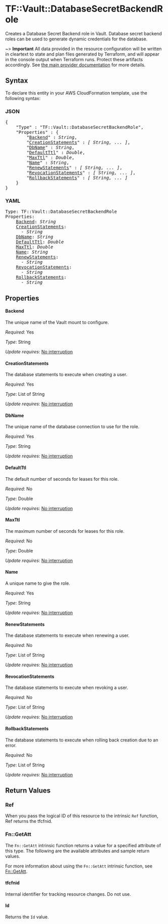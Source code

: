 # TF::Vault::DatabaseSecretBackendRole

Creates a Database Secret Backend role in Vault. Database secret backend
roles can be used to generate dynamic credentials for the database.

~> **Important** All data provided in the resource configuration will be
written in cleartext to state and plan files generated by Terraform, and
will appear in the console output when Terraform runs. Protect these
artifacts accordingly. See
[the main provider documentation](../index.html)
for more details.

## Syntax

To declare this entity in your AWS CloudFormation template, use the following syntax:

### JSON

<pre>
{
    "Type" : "TF::Vault::DatabaseSecretBackendRole",
    "Properties" : {
        "<a href="#backend" title="Backend">Backend</a>" : <i>String</i>,
        "<a href="#creationstatements" title="CreationStatements">CreationStatements</a>" : <i>[ String, ... ]</i>,
        "<a href="#dbname" title="DbName">DbName</a>" : <i>String</i>,
        "<a href="#defaultttl" title="DefaultTtl">DefaultTtl</a>" : <i>Double</i>,
        "<a href="#maxttl" title="MaxTtl">MaxTtl</a>" : <i>Double</i>,
        "<a href="#name" title="Name">Name</a>" : <i>String</i>,
        "<a href="#renewstatements" title="RenewStatements">RenewStatements</a>" : <i>[ String, ... ]</i>,
        "<a href="#revocationstatements" title="RevocationStatements">RevocationStatements</a>" : <i>[ String, ... ]</i>,
        "<a href="#rollbackstatements" title="RollbackStatements">RollbackStatements</a>" : <i>[ String, ... ]</i>
    }
}
</pre>

### YAML

<pre>
Type: TF::Vault::DatabaseSecretBackendRole
Properties:
    <a href="#backend" title="Backend">Backend</a>: <i>String</i>
    <a href="#creationstatements" title="CreationStatements">CreationStatements</a>: <i>
      - String</i>
    <a href="#dbname" title="DbName">DbName</a>: <i>String</i>
    <a href="#defaultttl" title="DefaultTtl">DefaultTtl</a>: <i>Double</i>
    <a href="#maxttl" title="MaxTtl">MaxTtl</a>: <i>Double</i>
    <a href="#name" title="Name">Name</a>: <i>String</i>
    <a href="#renewstatements" title="RenewStatements">RenewStatements</a>: <i>
      - String</i>
    <a href="#revocationstatements" title="RevocationStatements">RevocationStatements</a>: <i>
      - String</i>
    <a href="#rollbackstatements" title="RollbackStatements">RollbackStatements</a>: <i>
      - String</i>
</pre>

## Properties

#### Backend

The unique name of the Vault mount to configure.

_Required_: Yes

_Type_: String

_Update requires_: [No interruption](https://docs.aws.amazon.com/AWSCloudFormation/latest/UserGuide/using-cfn-updating-stacks-update-behaviors.html#update-no-interrupt)

#### CreationStatements

The database statements to execute when
creating a user.

_Required_: Yes

_Type_: List of String

_Update requires_: [No interruption](https://docs.aws.amazon.com/AWSCloudFormation/latest/UserGuide/using-cfn-updating-stacks-update-behaviors.html#update-no-interrupt)

#### DbName

The unique name of the database connection to use for
the role.

_Required_: Yes

_Type_: String

_Update requires_: [No interruption](https://docs.aws.amazon.com/AWSCloudFormation/latest/UserGuide/using-cfn-updating-stacks-update-behaviors.html#update-no-interrupt)

#### DefaultTtl

The default number of seconds for leases for this
role.

_Required_: No

_Type_: Double

_Update requires_: [No interruption](https://docs.aws.amazon.com/AWSCloudFormation/latest/UserGuide/using-cfn-updating-stacks-update-behaviors.html#update-no-interrupt)

#### MaxTtl

The maximum number of seconds for leases for this
role.

_Required_: No

_Type_: Double

_Update requires_: [No interruption](https://docs.aws.amazon.com/AWSCloudFormation/latest/UserGuide/using-cfn-updating-stacks-update-behaviors.html#update-no-interrupt)

#### Name

A unique name to give the role.

_Required_: Yes

_Type_: String

_Update requires_: [No interruption](https://docs.aws.amazon.com/AWSCloudFormation/latest/UserGuide/using-cfn-updating-stacks-update-behaviors.html#update-no-interrupt)

#### RenewStatements

The database statements to execute when
renewing a user.

_Required_: No

_Type_: List of String

_Update requires_: [No interruption](https://docs.aws.amazon.com/AWSCloudFormation/latest/UserGuide/using-cfn-updating-stacks-update-behaviors.html#update-no-interrupt)

#### RevocationStatements

The database statements to execute when
revoking a user.

_Required_: No

_Type_: List of String

_Update requires_: [No interruption](https://docs.aws.amazon.com/AWSCloudFormation/latest/UserGuide/using-cfn-updating-stacks-update-behaviors.html#update-no-interrupt)

#### RollbackStatements

The database statements to execute when
rolling back creation due to an error.

_Required_: No

_Type_: List of String

_Update requires_: [No interruption](https://docs.aws.amazon.com/AWSCloudFormation/latest/UserGuide/using-cfn-updating-stacks-update-behaviors.html#update-no-interrupt)

## Return Values

### Ref

When you pass the logical ID of this resource to the intrinsic `Ref` function, Ref returns the tfcfnid.

### Fn::GetAtt

The `Fn::GetAtt` intrinsic function returns a value for a specified attribute of this type. The following are the available attributes and sample return values.

For more information about using the `Fn::GetAtt` intrinsic function, see [Fn::GetAtt](https://docs.aws.amazon.com/AWSCloudFormation/latest/UserGuide/intrinsic-function-reference-getatt.html).

#### tfcfnid

Internal identifier for tracking resource changes. Do not use.

#### Id

Returns the <code>Id</code> value.

